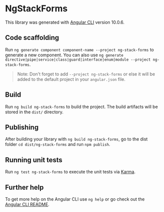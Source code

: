 # NgStackForms

This library was generated with [Angular CLI](https://github.com/angular/angular-cli) version 10.0.6.

## Code scaffolding

Run `ng generate component component-name --project ng-stack-forms` to generate a new component. You can also use `ng generate directive|pipe|service|class|guard|interface|enum|module --project ng-stack-forms`.
> Note: Don't forget to add `--project ng-stack-forms` or else it will be added to the default project in your `angular.json` file. 

## Build

Run `ng build ng-stack-forms` to build the project. The build artifacts will be stored in the `dist/` directory.

## Publishing

After building your library with `ng build ng-stack-forms`, go to the dist folder `cd dist/ng-stack-forms` and run `npm publish`.

## Running unit tests

Run `ng test ng-stack-forms` to execute the unit tests via [Karma](https://karma-runner.github.io).

## Further help

To get more help on the Angular CLI use `ng help` or go check out the [Angular CLI README](https://github.com/angular/angular-cli/blob/master/README.md).
